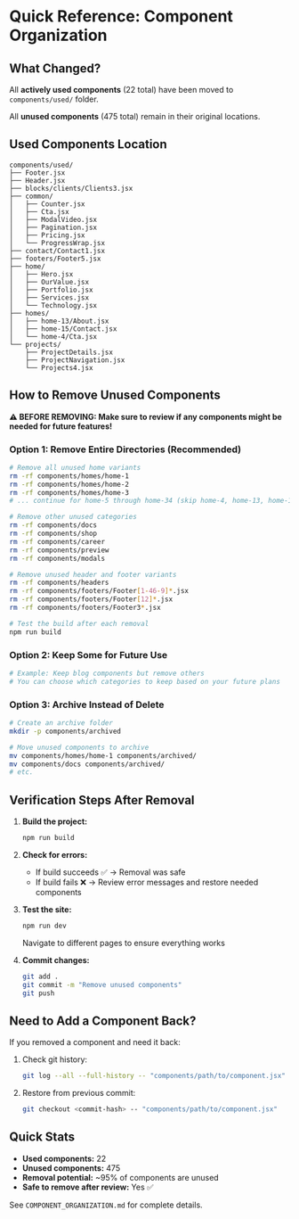 # Quick Reference: Component Organization

## What Changed?

All **actively used components** (22 total) have been moved to `components/used/` folder.

All **unused components** (475 total) remain in their original locations.

## Used Components Location

```
components/used/
├── Footer.jsx
├── Header.jsx
├── blocks/clients/Clients3.jsx
├── common/
│   ├── Counter.jsx
│   ├── Cta.jsx
│   ├── ModalVideo.jsx
│   ├── Pagination.jsx
│   ├── Pricing.jsx
│   └── ProgressWrap.jsx
├── contact/Contact1.jsx
├── footers/Footer5.jsx
├── home/
│   ├── Hero.jsx
│   ├── OurValue.jsx
│   ├── Portfolio.jsx
│   ├── Services.jsx
│   └── Technology.jsx
├── homes/
│   ├── home-13/About.jsx
│   ├── home-15/Contact.jsx
│   └── home-4/Cta.jsx
└── projects/
    ├── ProjectDetails.jsx
    ├── ProjectNavigation.jsx
    └── Projects4.jsx
```

## How to Remove Unused Components

**⚠️ BEFORE REMOVING: Make sure to review if any components might be needed for future features!**

### Option 1: Remove Entire Directories (Recommended)
```bash
# Remove all unused home variants
rm -rf components/homes/home-1
rm -rf components/homes/home-2
rm -rf components/homes/home-3
# ... continue for home-5 through home-34 (skip home-4, home-13, home-15)

# Remove other unused categories
rm -rf components/docs
rm -rf components/shop
rm -rf components/career
rm -rf components/preview
rm -rf components/modals

# Remove unused header and footer variants
rm -rf components/headers
rm -rf components/footers/Footer[1-46-9]*.jsx
rm -rf components/footers/Footer[12]*.jsx
rm -rf components/footers/Footer3*.jsx

# Test the build after each removal
npm run build
```

### Option 2: Keep Some for Future Use
```bash
# Example: Keep blog components but remove others
# You can choose which categories to keep based on your future plans
```

### Option 3: Archive Instead of Delete
```bash
# Create an archive folder
mkdir -p components/archived

# Move unused components to archive
mv components/homes/home-1 components/archived/
mv components/docs components/archived/
# etc.
```

## Verification Steps After Removal

1. **Build the project:**
   ```bash
   npm run build
   ```

2. **Check for errors:**
   - If build succeeds ✅ → Removal was safe
   - If build fails ❌ → Review error messages and restore needed components

3. **Test the site:**
   ```bash
   npm run dev
   ```
   Navigate to different pages to ensure everything works

4. **Commit changes:**
   ```bash
   git add .
   git commit -m "Remove unused components"
   git push
   ```

## Need to Add a Component Back?

If you removed a component and need it back:

1. Check git history:
   ```bash
   git log --all --full-history -- "components/path/to/component.jsx"
   ```

2. Restore from previous commit:
   ```bash
   git checkout <commit-hash> -- "components/path/to/component.jsx"
   ```

## Quick Stats

- **Used components:** 22
- **Unused components:** 475
- **Removal potential:** ~95% of components are unused
- **Safe to remove after review:** Yes ✅

See `COMPONENT_ORGANIZATION.md` for complete details.

